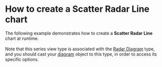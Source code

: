 # How to create a Scatter Radar Line chart


The following example demonstrates how to create a <strong>Scatter Radar Line </strong>chart at runtime.<br /><br />Note that this series view type is associated with the <a href="http://devexpress.com/Help/Content.aspx?help=XtraCharts&document=CustomDocument5907.htm">Radar Diagram</a> type, and you should cast your <a href="https://documentation.devexpress.com/#WindowsForms/CustomDocument1979">diagram</a> object to this type, in order to access its specific options.

<br/>


